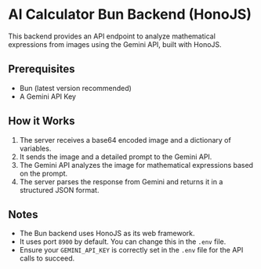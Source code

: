 # AI Calculator Bun Backend (HonoJS)

This backend provides an API endpoint to analyze mathematical expressions from images using the Gemini API, built with HonoJS.

## Prerequisites

- Bun (latest version recommended)
- A Gemini API Key

## How it Works

1.  The server receives a base64 encoded image and a dictionary of variables.
2.  It sends the image and a detailed prompt to the Gemini API.
3.  The Gemini API analyzes the image for mathematical expressions based on the prompt.
4.  The server parses the response from Gemini and returns it in a structured JSON format.

## Notes

- The Bun backend uses HonoJS as its web framework.
- It uses port `8900` by default. You can change this in the `.env` file.
- Ensure your `GEMINI_API_KEY` is correctly set in the `.env` file for the API calls to succeed.
